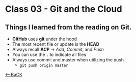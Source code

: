 # Class 03 - Git and the Cloud

## Things I learned from the reading on Git.  

+ **GitHub** uses **git** under the hood
+ The most recent file or update is the **HEAD**
+ Always recall **ACP** -> *Add*, *Commit*, and *Push*
+ You can use the `.` to indicate all files
+ Always use commit and master when utilizing the push
  + ```git push origin master```

[<--BaCK](README.md)